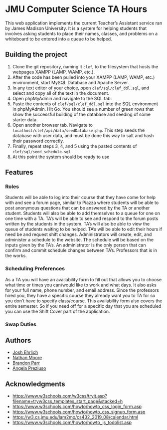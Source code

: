 # JMU Computer Science TA Hours

This web application implements the current Teacher’s Assistant service ran by James Madison University.  It is a system for helping students that involves asking students to place their names, classes, and problems on a whiteboard to be entered into a queue to be helped.

## Building the project
1. Clone the git repository, naming it `clef`,  to the filesystem that hosts the webpages XAMPP (LAMP,  WAMP, etc.).
2. After the code has been pulled into your XAMPP (LAMP,  WAMP, etc.) environment, start MySQL Database and Apache Server.  
3. In any text editor of your choice, open `clef/sql/clef_ddl.sql`, and select and copy all of the text in the document. 
4. Open phpMyAdmin and navigate to the SQL tab.
5. Paste the contents of `clef/sql/clef_ddl.sql` into the SQL environment in phpMyAdmin. Hit Go. You should see a number of green rows that show the successful building of the database and seeding of some starter data. 
6. Open another browser tab. Navigate to `localhost/clef/api/data/seedDatabase.php`. This step seeds the database with user data, and must be done this way to salt and hash their password correctly. 
7. Finally, repeat steps 3, 4, and 5 using the pasted contents of `clef/sql/seed_schedule.sql`
8. At this point the system should be ready to use

## Features
### Roles

Students will be able to log into their course that they have come for help with and see a forum page, similar to Piazza where students will be able to post anonymous questions that can be answered by the TA or another student. Students will also be able to add themselves to a queue for one on one time with a TA. 
TA’s will be able to see and respond to the forum posts written by the students in the system. TA’s will also be able to view the queue of students waiting to be helped. TA’s will be able to edit their hours if need be and request shift changes.
Administrators will create, edit, and administer a schedule to the website. The schedule will be based on the inputs given by the TA’s. An administrator is the only person that can confirm and commit schedule changes between TA’s. 
Professors that is in the works.
### Scheduling Preferences
As a TA you will have an availability form to fill out that allows you to choose what time or times you can/would like to work and what days.  It also asks for your full name, phone number, and email address.  Since the professors hired you, they have a specific course they already want you to TA for so you don’t have to specify class/course.
This availability form also covers the entire semester. So if you need off for a specific day that you are scheduled you can use the Shift Cover part of the application.
### Swap Duties



## Authors

* [Josh Ehrlich](https://github.com/joshehrlich24/)
* [Nathan Moore](https://github.com/nathan-moore-97/)
* [Brandon Parr](https://github.com/parrbt/)
* [Angela Preziuso](https://github.com/angpreziuso/)

## Acknowledgments
* https://www.w3schools.com/w3css/tryit.asp?filename=tryw3css_templates_start_page&stacked=h
* https://www.w3schools.com/howto/howto_css_login_form.asp
* https://www.w3schools.com/howto/howto_css_signup_form.asp
* https://w3.cs.jmu.edu/lam2mo/cs432_2019_08/calendar.html
* https://www.w3schools.com/howto/howto_js_todolist.asp
